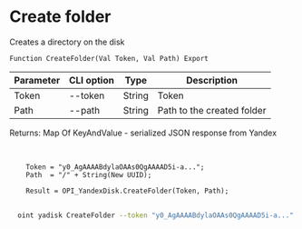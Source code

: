 ﻿---
sidebar_position: 2
---

# Create folder
 Creates a directory on the disk



`Function CreateFolder(Val Token, Val Path) Export`

  | Parameter | CLI option | Type | Description |
  |-|-|-|-|
  | Token | --token | String | Token |
  | Path | --path | String | Path to the created folder |

  
  Returns:  Map Of KeyAndValue - serialized JSON response from Yandex

<br/>




```bsl title="Code example"
    Token = "y0_AgAAAABdylaOAAs0QgAAAAD5i-a...";
    Path  = "/" + String(New UUID);

    Result = OPI_YandexDisk.CreateFolder(Token, Path);
```



```sh title="CLI command example"
    
  oint yadisk CreateFolder --token "y0_AgAAAABdylaOAAs0QgAAAAD5i-a..." --path %path%

```

```json title="Result"

```
